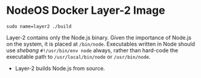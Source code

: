 # NodeOS Docker Layer-2 Image

```
sudo name=layer2 ./build 
```

Layer-2 contains only the Node.js binary.
Given the importance of Node.js on the system, it is placed at `/bin/node`.
Executables written in Node should use *shebang* `#!/usr/bin/env node` always,
rather than hard-code the executable path to `/usr/local/bin/node` or `/usr/bin/node`.

- Layer-2 builds Node.js from source.
